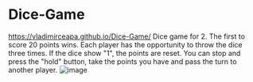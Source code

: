 # Dice-Game
https://vladimirceapa.github.io/Dice-Game/
Dice game for 2. The first to score 20 points wins. Each player has the opportunity to throw the dice three times.
If the dice show "1", the points are reset. You can stop and press the "hold" button,
take the points you have and pass the turn to another player.
![image](https://github.com/user-attachments/assets/e530f4de-7362-4945-a283-e19253783682)

